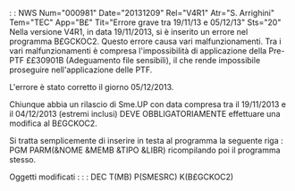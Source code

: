 :  : NWS Num="000981" Date="20131209" Rel="V4R1" Atr="S. Arrighini" Tem="TEC" App="B£" Tit="Errore grave tra 19/11/13 e 05/12/13" Sts="20"
Nella versione V4R1, in data 19/11/2013, si è inserito un errore nel programma B£GCKOC2.
Questo errore causa vari malfunzionamenti.
Tra i vari malfunzionamenti è compresa l'impossibilità di applicazione della Pre-PTF ££30901B (Adeguamento file sensibili), il che rende impossibile proseguire nell'applicazione delle PTF.

L'errore è stato corretto il giorno 05/12/2013.

Chiunque abbia un rilascio di Sme.UP con data compresa tra il 19/11/2013 e il 04/12/2013 (estremi inclusi) DEVE OBBLIGATORIAMENTE effettuare una modifica al B£GCKOC2.

Si tratta semplicemente di inserire in testa al programma la seguente riga : 
PGM        PARM(&NOME &MEMB &TIPO &LIBR)
ricompilando poi il programma stesso.

Oggetti modificati : 
 :  : DEC T(MB) P(SMESRC) K(B£GCKOC2)
